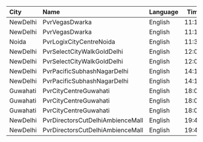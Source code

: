 | City     | Name                             | Language |  Time | Type             | Price | Capacity | Booked |
| :------- | :------------------------------- | :------- | ----: | :--------------- | ----: | -------: | -----: |
| NewDelhi | PvrVegasDwarka                   | English  | 11:15 | Prime            |  295₹ |        7 |      1 |
| NewDelhi | PvrVegasDwarka                   | English  | 11:15 | Classic          |  240₹ |       60 |      2 |
| Noida    | PvrLogixCityCentreNoida          | English  | 11:35 | Classic          |  165₹ |       60 |      2 |
| NewDelhi | PvrSelectCityWalkGoldDelhi       | English  | 12:00 | PlatinumSuperior |  400₹ |        8 |      0 |
| NewDelhi | PvrSelectCityWalkGoldDelhi       | English  | 12:00 | Platinum         |  400₹ |       12 |      0 |
| NewDelhi | PvrPacificSubhashNagarDelhi      | English  | 14:15 | Prime            |  350₹ |       52 |      1 |
| NewDelhi | PvrPacificSubhashNagarDelhi      | English  | 14:15 | PrimePlus        |  350₹ |       18 |      1 |
| Guwahati | PvrCityCentreGuwahati            | English  | 18:05 | Classic          |  180₹ |       40 |     20 |
| Guwahati | PvrCityCentreGuwahati            | English  | 18:05 | Prime            |  200₹ |       82 |     41 |
| Guwahati | PvrCityCentreGuwahati            | English  | 18:05 | PrimePlus        |  220₹ |       13 |      7 |
| NewDelhi | PvrDirectorsCutDelhiAmbienceMall | English  | 19:45 | Platinum         |  600₹ |        9 |      0 |
| NewDelhi | PvrDirectorsCutDelhiAmbienceMall | English  | 19:45 | PlatinumSuperior |  600₹ |        3 |      0 |